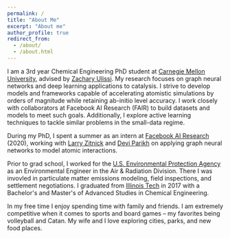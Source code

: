 ```yaml
---
permalink: /
title: "About Me"
excerpt: "About me"
author_profile: true
redirect_from: 
  - /about/
  - /about.html
---
```


I am a 3rd year Chemical Engineering PhD student at [Carnegie Mellon University](https://www.cmu.edu/), advised by [Zachary Ulissi](https://ulissigroup.cheme.cmu.edu/bio/). My research focuses on graph neural networks and deep learning applications to catalysis. I strive to develop models and frameworks capable of accelerating atomistic simulations by orders of magnitude while retaining ab-initio level accuracy. I work closely with collaborators at Facebook AI Research (FAIR) to build datasets and models to meet such goals. Additionally, I explore active learning techniques to tackle similar problems in the small-data regime.

During my PhD, I spent a summer as an intern at [Facebook AI Research](https://ai.facebook.com/) (2020), working with [Larry Zitnick](https://research.fb.com/people/zitnick-larry/) and [Devi Parikh](https://research.fb.com/people/parikh-devi/) on applying graph neural networks to model atomic interactions.

Prior to grad school, I worked for the [U.S. Environmental Protection Agency](https://www.epa.gov/) as an Environmental Engineer in the Air & Radiation Division. There I was invovled in particulate matter emissions modeling, field inspections, and settlement negotiations. I graduated from [Illinois Tech](https://www.iit.edu/) in 2017 with a Bachelor's and Master's of Advanced Studies in Chemical Engineering.

In my free time I enjoy spending time with family and friends. I am extremely competitive when it comes to sports and board games – my favorites being volleyball and Catan. My wife and I love exploring cities, parks, and new food places.
